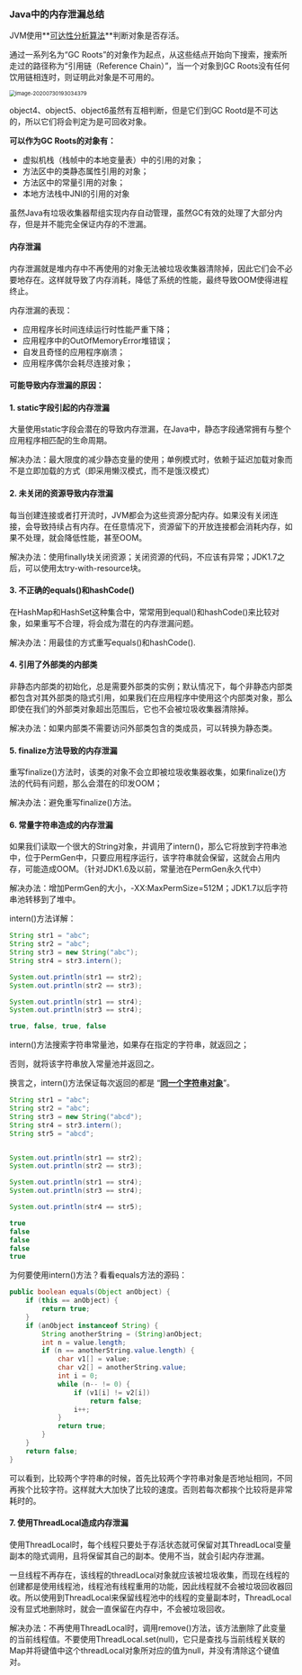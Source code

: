 ### Java中的内存泄漏总结

JVM使用**<u>可达性分析算法</u>**判断对象是否存活。

通过一系列名为“GC Roots”的对象作为起点，从这些结点开始向下搜索，搜索所走过的路径称为“引用链（Reference Chain）”，当一个对象到GC Roots没有任何饮用链相连时，则证明此对象是不可用的。

<img src="/Users/didi/Library/Application Support/typora-user-images/image-20200730193034379.png" alt="image-20200730193034379" style="zoom: 67%;" />

object4、object5、object6虽然有互相判断，但是它们到GC Rootd是不可达的，所以它们将会判定为是可回收对象。

**可以作为GC Roots的对象有：**

- 虚拟机栈（栈帧中的本地变量表）中的引用的对象；
- 方法区中的类静态属性引用的对象；
- 方法区中的常量引用的对象；
- 本地方法栈中JNI的引用的对象



虽然Java有垃圾收集器帮组实现内存自动管理，虽然GC有效的处理了大部分内存，但是并不能完全保证内存的不泄漏。

#### 内存泄漏

内存泄漏就是堆内存中不再使用的对象无法被垃圾收集器清除掉，因此它们会不必要地存在。这样就导致了内存消耗，降低了系统的性能，最终导致OOM使得进程终止。

内存泄漏的表现：

- 应用程序长时间连续运行时性能严重下降；
- 应用程序中的OutOfMemoryError堆错误；
- 自发且奇怪的应用程序崩溃；
- 应用程序偶尔会耗尽连接对象；



#### 可能导致内存泄漏的原因：

#### 1. static字段引起的内存泄漏

大量使用static字段会潜在的导致内存泄漏，在Java中，静态字段通常拥有与整个应用程序相匹配的生命周期。

解决办法：最大限度的减少静态变量的使用；单例模式时，依赖于延迟加载对象而不是立即加载的方式（即采用懒汉模式，而不是饿汉模式）



#### 2. 未关闭的资源导致内存泄漏

每当创建连接或者打开流时，JVM都会为这些资源分配内存。如果没有关闭连接，会导致持续占有内存。在任意情况下，资源留下的开放连接都会消耗内存，如果不处理，就会降低性能，甚至OOM。

解决办法：使用finally块关闭资源；关闭资源的代码，不应该有异常；JDK1.7之后，可以使用太try-with-resource块。



#### 3. 不正确的equals()和hashCode()

在HashMap和HashSet这种集合中，常常用到equal()和hashCode()来比较对象，如果重写不合理，将会成为潜在的内存泄漏问题。

解决办法：用最佳的方式重写equals()和hashCode().



#### 4. 引用了外部类的内部类

非静态内部类的初始化，总是需要外部类的实例；默认情况下，每个非静态内部类都包含对其外部类的隐式引用，如果我们在应用程序中使用这个内部类对象，那么即使在我们的外部类对象超出范围后，它也不会被垃圾收集器清除掉。

解决办法：如果内部类不需要访问外部类包含的类成员，可以转换为静态类。



#### 5. finalize方法导致的内存泄漏

重写finalize()方法时，该类的对象不会立即被垃圾收集器收集，如果finalize()方法的代码有问题，那么会潜在的印发OOM；

解决办法：避免重写finalize()方法。



#### 6. 常量字符串造成的内存泄漏

如果我们读取一个很大的String对象，并调用了intern()，那么它将放到字符串池中，位于PermGen中，只要应用程序运行，该字符串就会保留，这就会占用内存，可能造成OOM。（针对JDK1.6及以前，常量池在PermGen永久代中）

解决办法：增加PermGen的大小，-XX:MaxPermSize=512M；JDK1.7以后字符串池转移到了堆中。

intern()方法详解：

```java
String str1 = "abc";
String str2 = "abc";
String str3 = new String("abc");
String str4 = str3.intern();

System.out.println(str1 == str2);
System.out.println(str2 == str3);

System.out.println(str1 == str4);
System.out.println(str3 == str4);

true, false, true, false
```

intern()方法搜索字符串常量池，如果存在指定的字符串，就返回之；

否则，就将该字符串放入常量池并返回之。

换言之，intern()方法保证每次返回的都是 “**<u>同一个字符串对象</u>**”。

```java
String str1 = "abc";
String str2 = "abc";
String str3 = new String("abcd");
String str4 = str3.intern();
String str5 = "abcd";


System.out.println(str1 == str2);
System.out.println(str2 == str3);

System.out.println(str1 == str4);
System.out.println(str3 == str4);

System.out.println(str4 == str5);

true
false
false
false
true
```

为何要使用intern()方法？看看equals方法的源码：

```java
public boolean equals(Object anObject) {
    if (this == anObject) {
        return true;
    }
    if (anObject instanceof String) {
        String anotherString = (String)anObject;
        int n = value.length;
        if (n == anotherString.value.length) {
            char v1[] = value;
            char v2[] = anotherString.value;
            int i = 0;
            while (n-- != 0) {
                if (v1[i] != v2[i])
                    return false;
                i++;
            }
            return true;
        }
    }
    return false;
}
```

可以看到，比较两个字符串的时候，首先比较两个字符串对象是否地址相同，不同再挨个比较字符。这样就大大加快了比较的速度。否则若每次都挨个比较将是非常耗时的。



#### 7. 使用ThreadLocal造成内存泄漏

使用ThreadLocal时，每个线程只要处于存活状态就可保留对其ThreadLocal变量副本的隐式调用，且将保留其自己的副本。使用不当，就会引起内存泄漏。

一旦线程不再存在，该线程的threadLocal对象就应该被垃圾收集，而现在线程的创建都是使用线程池，线程池有线程重用的功能，因此线程就不会被垃圾回收器回收。所以使用到ThreadLocal来保留线程池中的线程的变量副本时，ThreadLocal没有显式地删除时，就会一直保留在内存中，不会被垃圾回收。

解决办法：不再使用ThreadLocal时，调用remove()方法，该方法删除了此变量的当前线程值。不要使用ThreadLocal.set(null)，它只是查找与当前线程关联的Map并将键值中这个threadLocal对象所对应的值为null，并没有清除这个键值对。





















